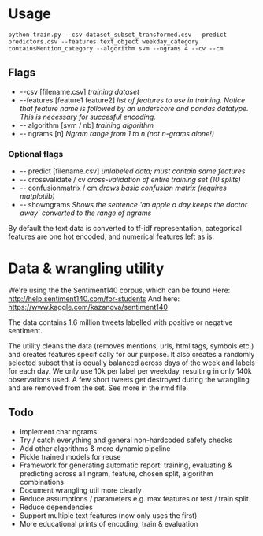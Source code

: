 # Usage

```
python train.py --csv dataset_subset_transformed.csv --predict predictors.csv --features text_object weekday_category containsMention_category --algorithm svm --ngrams 4 --cv --cm
```
## Flags

 * --csv [filename.csv] _training dataset_
 * --features [feature1 feature2] _list of features to use in training. Notice that feature name is followed by an underscore and pandas datatype. This is necessary for succesful encoding._
 * -- algorithm [svm / nb] _training algorithm_
 * -- ngrams [n] _Ngram range from 1 to n (not n-grams alone!)_
### Optional flags
 * -- predict [filename.csv] _unlabeled data; must contain same features_
 * -- crossvalidate / cv _cross-validation of entire training set (10 splits)_
 * -- confusionmatrix / cm _draws basic confusion matrix (requires matplotlib)_
 * -- showngrams _Shows the sentence 'an apple a day keeps the doctor away' converted to the range of ngrams_

By default the text data is converted to tf-idf representation, categorical features are one hot encoded, and numerical features left as is.

# Data & wrangling utility

We're using the the Sentiment140 corpus, which can be found
Here: http://help.sentiment140.com/for-students
And here: https://www.kaggle.com/kazanova/sentiment140

The data contains 1.6 million tweets labelled with positive or negative sentiment.

The utility cleans the data (removes mentions, urls, html tags, symbols etc.) and creates features specifically for our purpose. It also creates a randomly selected subset that is equally balanced across days of the week and labels for each day. We only use 10k per label per weekday, resulting in only 140k observations used. A few short tweets get destroyed during the wrangling and are removed from the set. See more in the rmd file.

## Todo
- Implement char ngrams
- Try / catch everything and general non-hardcoded safety checks
- Add other algorithms & more dynamic pipeline
- Pickle trained models for reuse
- Framework for generating automatic report: training, evaluating & predicting across all ngram, feature, chosen split, algorithm combinations
- Document wrangling util more clearly
- Reduce assumptions / parameters e.g. max features or test / train split
- Reduce dependencies
- Support multiple text features (now only uses the first)
- More educational prints of encoding, train & evaluation
